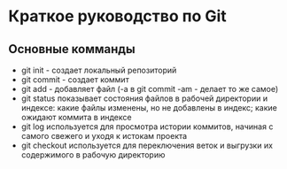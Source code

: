# Краткое руководство по Git
## Основные комманды
* git init - создает локальный репозиторий
* git commit - создает коммит
* git add - добавляет файл (-a в git commit -am - делает то же самое)
* git status показывает состояния файлов в рабочей директории и индексе: какие файлы изменены, но не добавлены в индекс; какие ожидают коммита в индексе
* git log используется для просмотра истории коммитов, начиная с самого свежего и уходя к истокам проекта
* git checkout используется для переключения веток и выгрузки их содержимого в рабочую директорию